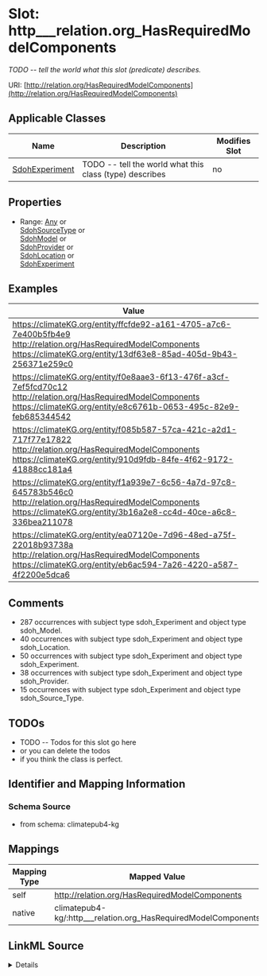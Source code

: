 

# Slot: http___relation.org_HasRequiredModelComponents


_TODO -- tell the world what this slot (predicate) describes._





URI: [http://relation.org/HasRequiredModelComponents](http://relation.org/HasRequiredModelComponents)



<!-- no inheritance hierarchy -->





## Applicable Classes

| Name | Description | Modifies Slot |
| --- | --- | --- |
| [SdohExperiment](../classes/SdohExperiment.md) | TODO -- tell the world what this class (type) describes |  no  |







## Properties

* Range: [Any](../classes/Any.md)&nbsp;or&nbsp;<br />[SdohSourceType](../classes/SdohSourceType.md)&nbsp;or&nbsp;<br />[SdohModel](../classes/SdohModel.md)&nbsp;or&nbsp;<br />[SdohProvider](../classes/SdohProvider.md)&nbsp;or&nbsp;<br />[SdohLocation](../classes/SdohLocation.md)&nbsp;or&nbsp;<br />[SdohExperiment](../classes/SdohExperiment.md)






## Examples

| Value |
| --- |
| https://climateKG.org/entity/ffcfde92-a161-4705-a7c6-7e400b5fb4e9 http://relation.org/HasRequiredModelComponents https://climateKG.org/entity/13df63e8-85ad-405d-9b43-256371e259c0 |
| https://climateKG.org/entity/f0e8aae3-6f13-476f-a3cf-7ef5fcd70c12 http://relation.org/HasRequiredModelComponents https://climateKG.org/entity/e8c6761b-0653-495c-82e9-feb685344542 |
| https://climateKG.org/entity/f085b587-57ca-421c-a2d1-717f77e17822 http://relation.org/HasRequiredModelComponents https://climateKG.org/entity/910d9fdb-84fe-4f62-9172-41888cc181a4 |
| https://climateKG.org/entity/f1a939e7-6c56-4a7d-97c8-645783b546c0 http://relation.org/HasRequiredModelComponents https://climateKG.org/entity/3b16a2e8-cc4d-40ce-a6c8-336bea211078 |
| https://climateKG.org/entity/ea07120e-7d96-48ed-a75f-22018b93738a http://relation.org/HasRequiredModelComponents https://climateKG.org/entity/eb6ac594-7a26-4220-a587-4f2200e5dca6 |

## Comments

* 287 occurrences with subject type sdoh_Experiment and object type sdoh_Model.
* 40 occurrences with subject type sdoh_Experiment and object type sdoh_Location.
* 50 occurrences with subject type sdoh_Experiment and object type sdoh_Experiment.
* 38 occurrences with subject type sdoh_Experiment and object type sdoh_Provider.
* 15 occurrences with subject type sdoh_Experiment and object type sdoh_Source_Type.

## TODOs

* TODO -- Todos for this slot go here
* or you can delete the todos
* if you think the class is perfect.

## Identifier and Mapping Information







### Schema Source


* from schema: climatepub4-kg




## Mappings

| Mapping Type | Mapped Value |
| ---  | ---  |
| self | http://relation.org/HasRequiredModelComponents |
| native | climatepub4-kg/:http___relation.org_HasRequiredModelComponents |




## LinkML Source

<details>
```yaml
name: http___relation.org_HasRequiredModelComponents
description: TODO -- tell the world what this slot (predicate) describes.
todos:
- TODO -- Todos for this slot go here
- or you can delete the todos
- if you think the class is perfect.
comments:
- 287 occurrences with subject type sdoh_Experiment and object type sdoh_Model.
- 40 occurrences with subject type sdoh_Experiment and object type sdoh_Location.
- 50 occurrences with subject type sdoh_Experiment and object type sdoh_Experiment.
- 38 occurrences with subject type sdoh_Experiment and object type sdoh_Provider.
- 15 occurrences with subject type sdoh_Experiment and object type sdoh_Source_Type.
examples:
- value: https://climateKG.org/entity/ffcfde92-a161-4705-a7c6-7e400b5fb4e9 http://relation.org/HasRequiredModelComponents
    https://climateKG.org/entity/13df63e8-85ad-405d-9b43-256371e259c0
- value: https://climateKG.org/entity/f0e8aae3-6f13-476f-a3cf-7ef5fcd70c12 http://relation.org/HasRequiredModelComponents
    https://climateKG.org/entity/e8c6761b-0653-495c-82e9-feb685344542
- value: https://climateKG.org/entity/f085b587-57ca-421c-a2d1-717f77e17822 http://relation.org/HasRequiredModelComponents
    https://climateKG.org/entity/910d9fdb-84fe-4f62-9172-41888cc181a4
- value: https://climateKG.org/entity/f1a939e7-6c56-4a7d-97c8-645783b546c0 http://relation.org/HasRequiredModelComponents
    https://climateKG.org/entity/3b16a2e8-cc4d-40ce-a6c8-336bea211078
- value: https://climateKG.org/entity/ea07120e-7d96-48ed-a75f-22018b93738a http://relation.org/HasRequiredModelComponents
    https://climateKG.org/entity/eb6ac594-7a26-4220-a587-4f2200e5dca6
from_schema: climatepub4-kg
rank: 1000
slot_uri: http://relation.org/HasRequiredModelComponents
alias: http___relation.org_HasRequiredModelComponents
domain_of:
- sdoh_Experiment
range: Any
any_of:
- range: sdoh_Source_Type
- range: sdoh_Model
- range: sdoh_Provider
- range: sdoh_Location
- range: sdoh_Experiment

```
</details>